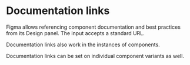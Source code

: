 # Documentation links

Figma allows referencing component documentation and best practices from its Design panel. The input accepts a standard URL.

Documentation links also work in the instances of components.

Documentation links can be set on individual component variants as well.
